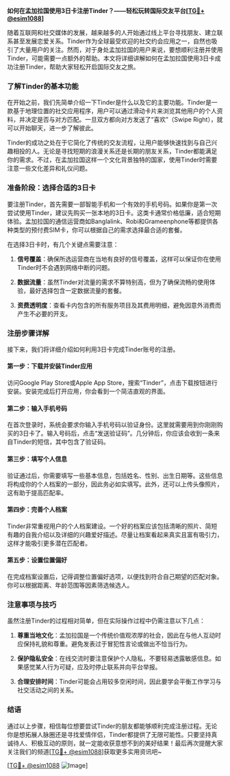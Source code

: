 **如何在孟加拉国使用3日卡注册Tinder？——轻松玩转国际交友平台[[TG💪+ @esim1088](https://t.me/s/esim1088)]**

随着互联网和社交媒体的发展，越来越多的人开始通过线上平台寻找朋友、建立联系甚至发展恋爱关系。Tinder作为全球最受欢迎的社交约会应用之一，自然也吸引了大量用户的关注。然而，对于身处孟加拉国的用户来说，要想顺利注册并使用Tinder，可能需要一点额外的帮助。本文将详细讲解如何在孟加拉国使用3日卡成功注册Tinder，帮助大家轻松开启国际交友之旅。

### **了解Tinder的基本功能**

在开始之前，我们先简单介绍一下Tinder是什么以及它的主要功能。Tinder是一款基于地理位置的社交应用程序，用户可以通过滑动卡片来浏览其他用户的个人资料，并决定是否与对方匹配。一旦双方都向对方发送了“喜欢”（Swipe Right），就可以开始聊天，进一步了解彼此。

Tinder的成功之处在于它简化了传统的交友流程，让用户能够快速找到与自己兴趣相投的人。无论是寻找短期的浪漫关系还是长期的朋友关系，Tinder都能满足你的需求。不过，在孟加拉国这样一个文化背景独特的国家，使用Tinder时需要注意一些文化差异和礼仪问题。

### **准备阶段：选择合适的3日卡**

要注册Tinder，首先需要一部智能手机和一个有效的手机号码。如果你是第一次尝试使用Tinder，建议先购买一张本地的3日卡。这类卡通常价格低廉，适合短期体验。孟加拉国的通信运营商如Banglalink、Robi和Grameenphone等都提供各种类型的预付费SIM卡，你可以根据自己的需求选择最合适的套餐。

在选择3日卡时，有几个关键点需要注意：

1. **信号覆盖**：确保所选运营商在当地有良好的信号覆盖，这样可以保证你在使用Tinder时不会遇到网络中断的问题。
   
2. **数据流量**：虽然Tinder对流量的需求不算特别高，但为了确保流畅的使用体验，最好选择包含一定数据流量的套餐。

3. **资费透明度**：查看卡内包含的所有服务项目及其费用明细，避免因意外消费而产生不必要的开支。

### **注册步骤详解**

接下来，我们将详细介绍如何利用3日卡完成Tinder账号的注册。

#### **第一步：下载并安装Tinder应用**
访问Google Play Store或Apple App Store，搜索“Tinder”，点击下载按钮进行安装。安装完成后打开应用，你会看到一个简洁直观的界面。

#### **第二步：输入手机号码**
在首次登录时，系统会要求你输入手机号码以验证身份。这里就需要用到你刚刚购买的3日卡了。输入号码后，点击“发送验证码”。几分钟后，你应该会收到一条来自Tinder的短信，其中包含了验证码。

#### **第三步：填写个人信息**
验证通过后，你需要填写一些基本信息，包括姓名、性别、出生日期等。这些信息将构成你的个人档案的一部分，因此务必如实填写。此外，还可以上传头像照片，这有助于提高匹配率。

#### **第四步：完善个人档案**
Tinder非常重视用户的个人档案建设。一个好的档案应该包括清晰的照片、简短有趣的自我介绍以及详细的兴趣爱好描述。尽量让档案看起来真实且富有吸引力，这样才能吸引更多潜在匹配者。

#### **第五步：设置位置偏好**
在完成档案设置后，记得调整位置偏好选项，以便找到符合自己期望的匹配对象。你可以根据距离、年龄范围等因素筛选候选人。

### **注意事项与技巧**

虽然注册Tinder的过程相对简单，但在实际操作过程中仍需注意以下几点：

1. **尊重当地文化**：孟加拉国是一个传统价值观浓厚的社会，因此在与他人互动时应保持礼貌和尊重。避免发表过于冒犯性言论或做出不恰当行为。

2. **保护隐私安全**：在线交流时要注意保护个人隐私，不要轻易透露敏感信息。如果感觉某人行为可疑，应及时停止联系并向平台举报。

3. **合理安排时间**：Tinder可能会占用较多空闲时间，因此要学会平衡工作学习与社交活动之间的关系。

### **结语**

通过以上步骤，相信每位想要尝试Tinder的朋友都能够顺利完成注册过程。无论你是想拓展人脉圈还是寻找爱情伴侣，Tinder都提供了无限可能性。只要坚持真诚待人、积极互动的原则，就一定能收获意想不到的美好结果！最后再次提醒大家关注我们的频道[[TG💪+ @esim1088](https://t.me/s/esim1088)]获取更多实用资讯吧~ 

[[TG💪+ @esim1088](https://t.me/s/esim1088) ![Image](https://i.postimg.cc/4NQfJmqS/Snipaste-2025-05-13-00-14-12.png)]